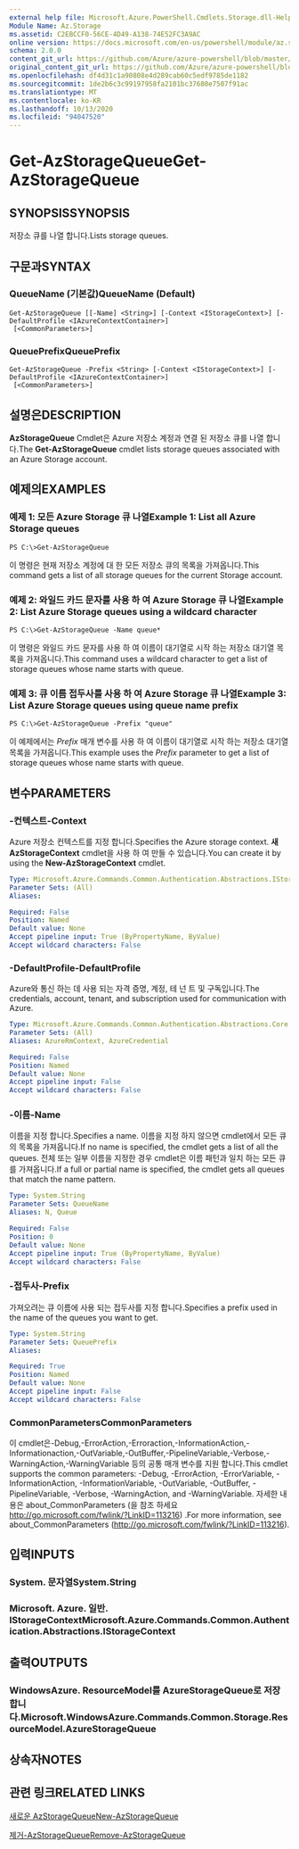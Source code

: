 ```yaml
---
external help file: Microsoft.Azure.PowerShell.Cmdlets.Storage.dll-Help.xml
Module Name: Az.Storage
ms.assetid: C2EBCCF0-56CE-4D49-A138-74E52FC3A9AC
online version: https://docs.microsoft.com/en-us/powershell/module/az.storage/get-azstoragequeue
schema: 2.0.0
content_git_url: https://github.com/Azure/azure-powershell/blob/master/src/Storage/Storage.Management/help/Get-AzStorageQueue.md
original_content_git_url: https://github.com/Azure/azure-powershell/blob/master/src/Storage/Storage.Management/help/Get-AzStorageQueue.md
ms.openlocfilehash: df4d31c1a90808e4d289cab60c5edf9785de1182
ms.sourcegitcommit: 1de2b6c3c99197958fa2101bc37680e7507f91ac
ms.translationtype: MT
ms.contentlocale: ko-KR
ms.lasthandoff: 10/13/2020
ms.locfileid: "94047520"
---
```

# <span data-ttu-id="f220a-101">Get-AzStorageQueue</span><span class="sxs-lookup"><span data-stu-id="f220a-101">Get-AzStorageQueue</span></span>

## <span data-ttu-id="f220a-102">SYNOPSIS</span><span class="sxs-lookup"><span data-stu-id="f220a-102">SYNOPSIS</span></span>
<span data-ttu-id="f220a-103">저장소 큐를 나열 합니다.</span><span class="sxs-lookup"><span data-stu-id="f220a-103">Lists storage queues.</span></span>

## <span data-ttu-id="f220a-104">구문과</span><span class="sxs-lookup"><span data-stu-id="f220a-104">SYNTAX</span></span>

### <span data-ttu-id="f220a-105">QueueName (기본값)</span><span class="sxs-lookup"><span data-stu-id="f220a-105">QueueName (Default)</span></span>
```
Get-AzStorageQueue [[-Name] <String>] [-Context <IStorageContext>] [-DefaultProfile <IAzureContextContainer>]
 [<CommonParameters>]
```

### <span data-ttu-id="f220a-106">QueuePrefix</span><span class="sxs-lookup"><span data-stu-id="f220a-106">QueuePrefix</span></span>
```
Get-AzStorageQueue -Prefix <String> [-Context <IStorageContext>] [-DefaultProfile <IAzureContextContainer>]
 [<CommonParameters>]
```

## <span data-ttu-id="f220a-107">설명은</span><span class="sxs-lookup"><span data-stu-id="f220a-107">DESCRIPTION</span></span>
<span data-ttu-id="f220a-108">**AzStorageQueue** Cmdlet은 Azure 저장소 계정과 연결 된 저장소 큐를 나열 합니다.</span><span class="sxs-lookup"><span data-stu-id="f220a-108">The **Get-AzStorageQueue** cmdlet lists storage queues associated with an Azure Storage account.</span></span>

## <span data-ttu-id="f220a-109">예제의</span><span class="sxs-lookup"><span data-stu-id="f220a-109">EXAMPLES</span></span>

### <span data-ttu-id="f220a-110">예제 1: 모든 Azure Storage 큐 나열</span><span class="sxs-lookup"><span data-stu-id="f220a-110">Example 1: List all Azure Storage queues</span></span>
```
PS C:\>Get-AzStorageQueue
```

<span data-ttu-id="f220a-111">이 명령은 현재 저장소 계정에 대 한 모든 저장소 큐의 목록을 가져옵니다.</span><span class="sxs-lookup"><span data-stu-id="f220a-111">This command gets a list of all storage queues for the current Storage account.</span></span>

### <span data-ttu-id="f220a-112">예제 2: 와일드 카드 문자를 사용 하 여 Azure Storage 큐 나열</span><span class="sxs-lookup"><span data-stu-id="f220a-112">Example 2: List Azure Storage queues using a wildcard character</span></span>
```
PS C:\>Get-AzStorageQueue -Name queue*
```

<span data-ttu-id="f220a-113">이 명령은 와일드 카드 문자를 사용 하 여 이름이 대기열로 시작 하는 저장소 대기열 목록을 가져옵니다.</span><span class="sxs-lookup"><span data-stu-id="f220a-113">This command uses a wildcard character to get a list of storage queues whose name starts with queue.</span></span>

### <span data-ttu-id="f220a-114">예제 3: 큐 이름 접두사를 사용 하 여 Azure Storage 큐 나열</span><span class="sxs-lookup"><span data-stu-id="f220a-114">Example 3: List Azure Storage queues using queue name prefix</span></span>
```
PS C:\>Get-AzStorageQueue -Prefix "queue"
```

<span data-ttu-id="f220a-115">이 예제에서는 *Prefix* 매개 변수를 사용 하 여 이름이 대기열로 시작 하는 저장소 대기열 목록을 가져옵니다.</span><span class="sxs-lookup"><span data-stu-id="f220a-115">This example uses the *Prefix* parameter to get a list of storage queues whose name starts with queue.</span></span>

## <span data-ttu-id="f220a-116">변수</span><span class="sxs-lookup"><span data-stu-id="f220a-116">PARAMETERS</span></span>

### <span data-ttu-id="f220a-117">-컨텍스트</span><span class="sxs-lookup"><span data-stu-id="f220a-117">-Context</span></span>
<span data-ttu-id="f220a-118">Azure 저장소 컨텍스트를 지정 합니다.</span><span class="sxs-lookup"><span data-stu-id="f220a-118">Specifies the Azure storage context.</span></span>
<span data-ttu-id="f220a-119">**새 AzStorageContext** cmdlet을 사용 하 여 만들 수 있습니다.</span><span class="sxs-lookup"><span data-stu-id="f220a-119">You can create it by using the **New-AzStorageContext** cmdlet.</span></span>

```yaml
Type: Microsoft.Azure.Commands.Common.Authentication.Abstractions.IStorageContext
Parameter Sets: (All)
Aliases:

Required: False
Position: Named
Default value: None
Accept pipeline input: True (ByPropertyName, ByValue)
Accept wildcard characters: False
```

### <span data-ttu-id="f220a-120">-DefaultProfile</span><span class="sxs-lookup"><span data-stu-id="f220a-120">-DefaultProfile</span></span>
<span data-ttu-id="f220a-121">Azure와 통신 하는 데 사용 되는 자격 증명, 계정, 테 넌 트 및 구독입니다.</span><span class="sxs-lookup"><span data-stu-id="f220a-121">The credentials, account, tenant, and subscription used for communication with Azure.</span></span>

```yaml
Type: Microsoft.Azure.Commands.Common.Authentication.Abstractions.Core.IAzureContextContainer
Parameter Sets: (All)
Aliases: AzureRmContext, AzureCredential

Required: False
Position: Named
Default value: None
Accept pipeline input: False
Accept wildcard characters: False
```

### <span data-ttu-id="f220a-122">-이름</span><span class="sxs-lookup"><span data-stu-id="f220a-122">-Name</span></span>
<span data-ttu-id="f220a-123">이름을 지정 합니다.</span><span class="sxs-lookup"><span data-stu-id="f220a-123">Specifies a name.</span></span>
<span data-ttu-id="f220a-124">이름을 지정 하지 않으면 cmdlet에서 모든 큐의 목록을 가져옵니다.</span><span class="sxs-lookup"><span data-stu-id="f220a-124">If no name is specified, the cmdlet gets a list of all the queues.</span></span>
<span data-ttu-id="f220a-125">전체 또는 일부 이름을 지정한 경우 cmdlet은 이름 패턴과 일치 하는 모든 큐를 가져옵니다.</span><span class="sxs-lookup"><span data-stu-id="f220a-125">If a full or partial name is specified, the cmdlet gets all queues that match the name pattern.</span></span>

```yaml
Type: System.String
Parameter Sets: QueueName
Aliases: N, Queue

Required: False
Position: 0
Default value: None
Accept pipeline input: True (ByPropertyName, ByValue)
Accept wildcard characters: False
```

### <span data-ttu-id="f220a-126">-접두사</span><span class="sxs-lookup"><span data-stu-id="f220a-126">-Prefix</span></span>
<span data-ttu-id="f220a-127">가져오려는 큐 이름에 사용 되는 접두사를 지정 합니다.</span><span class="sxs-lookup"><span data-stu-id="f220a-127">Specifies a prefix used in the name of the queues you want to get.</span></span>

```yaml
Type: System.String
Parameter Sets: QueuePrefix
Aliases:

Required: True
Position: Named
Default value: None
Accept pipeline input: False
Accept wildcard characters: False
```

### <span data-ttu-id="f220a-128">CommonParameters</span><span class="sxs-lookup"><span data-stu-id="f220a-128">CommonParameters</span></span>
<span data-ttu-id="f220a-129">이 cmdlet은-Debug,-ErrorAction,-Erroraction,-InformationAction,-Informationaction,-OutVariable,-OutBuffer,-PipelineVariable,-Verbose,-WarningAction,-WarningVariable 등의 공통 매개 변수를 지원 합니다.</span><span class="sxs-lookup"><span data-stu-id="f220a-129">This cmdlet supports the common parameters: -Debug, -ErrorAction, -ErrorVariable, -InformationAction, -InformationVariable, -OutVariable, -OutBuffer, -PipelineVariable, -Verbose, -WarningAction, and -WarningVariable.</span></span> <span data-ttu-id="f220a-130">자세한 내용은 about_CommonParameters (을 참조 하세요 http://go.microsoft.com/fwlink/?LinkID=113216) .</span><span class="sxs-lookup"><span data-stu-id="f220a-130">For more information, see about_CommonParameters (http://go.microsoft.com/fwlink/?LinkID=113216).</span></span>

## <span data-ttu-id="f220a-131">입력</span><span class="sxs-lookup"><span data-stu-id="f220a-131">INPUTS</span></span>

### <span data-ttu-id="f220a-132">System. 문자열</span><span class="sxs-lookup"><span data-stu-id="f220a-132">System.String</span></span>

### <span data-ttu-id="f220a-133">Microsoft. Azure. 일반. IStorageContext</span><span class="sxs-lookup"><span data-stu-id="f220a-133">Microsoft.Azure.Commands.Common.Authentication.Abstractions.IStorageContext</span></span>

## <span data-ttu-id="f220a-134">출력</span><span class="sxs-lookup"><span data-stu-id="f220a-134">OUTPUTS</span></span>

### <span data-ttu-id="f220a-135">WindowsAzure. ResourceModel를 AzureStorageQueue로 저장 합니다.</span><span class="sxs-lookup"><span data-stu-id="f220a-135">Microsoft.WindowsAzure.Commands.Common.Storage.ResourceModel.AzureStorageQueue</span></span>

## <span data-ttu-id="f220a-136">상속자</span><span class="sxs-lookup"><span data-stu-id="f220a-136">NOTES</span></span>

## <span data-ttu-id="f220a-137">관련 링크</span><span class="sxs-lookup"><span data-stu-id="f220a-137">RELATED LINKS</span></span>

[<span data-ttu-id="f220a-138">새로운 AzStorageQueue</span><span class="sxs-lookup"><span data-stu-id="f220a-138">New-AzStorageQueue</span></span>](./New-AzStorageQueue.md)

[<span data-ttu-id="f220a-139">제거-AzStorageQueue</span><span class="sxs-lookup"><span data-stu-id="f220a-139">Remove-AzStorageQueue</span></span>](./Remove-AzStorageQueue.md)


